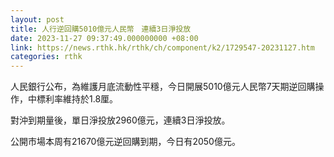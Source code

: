 ```yaml
---
layout: post
title: 人行逆回購5010億元人民幣　連續3日淨投放
date: 2023-11-27 09:37:49.000000000 +08:00
link: https://news.rthk.hk/rthk/ch/component/k2/1729547-20231127.htm
categories: rthk
---
```


人民銀行公布，為維護月底流動性平穩，今日開展5010億元人民幣7天期逆回購操作，中標利率維持於1.8厘。

對沖到期量後，單日淨投放2960億元，連續3日淨投放。

公開市場本周有21670億元逆回購到期，今日有2050億元。
